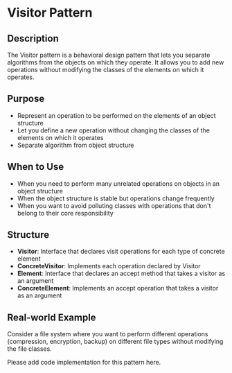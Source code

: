 # Visitor Pattern

## Description
The Visitor pattern is a behavioral design pattern that lets you separate algorithms from the objects on which they operate. It allows you to add new operations without modifying the classes of the elements on which it operates.

## Purpose
- Represent an operation to be performed on the elements of an object structure
- Let you define a new operation without changing the classes of the elements on which it operates
- Separate algorithm from object structure

## When to Use
- When you need to perform many unrelated operations on objects in an object structure
- When the object structure is stable but operations change frequently
- When you want to avoid polluting classes with operations that don't belong to their core responsibility

## Structure
- **Visitor**: Interface that declares visit operations for each type of concrete element
- **ConcreteVisitor**: Implements each operation declared by Visitor
- **Element**: Interface that declares an accept method that takes a visitor as an argument
- **ConcreteElement**: Implements an accept operation that takes a visitor as an argument

## Real-world Example
Consider a file system where you want to perform different operations (compression, encryption, backup) on different file types without modifying the file classes.

Please add code implementation for this pattern here.